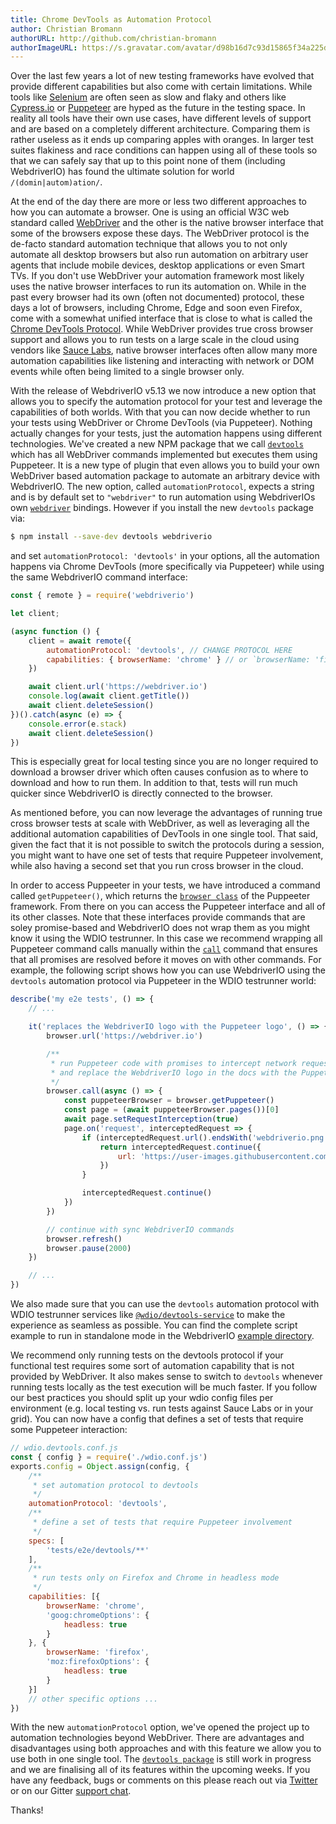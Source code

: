 ```yaml
---
title: Chrome DevTools as Automation Protocol
author: Christian Bromann
authorURL: http://github.com/christian-bromann
authorImageURL: https://s.gravatar.com/avatar/d98b16d7c93d15865f34a225dd4b1254?s=80
---
```


Over the last few years a lot of new testing frameworks have evolved that provide different capabilities but also come with certain limitations. While tools like [Selenium](https://www.seleniumhq.org/) are often seen as slow and flaky and others like [Cypress.io](https://www.cypress.io/) or [Puppeteer](https://pptr.dev/) are hyped as the future in the testing space. In reality all tools have their own use cases, have different levels of support and are based on a completely different architecture. Comparing them is rather useless as it ends up comparing apples with oranges. In larger test suites flakiness and race conditions can happen using all of these tools so that we can safely say that up to this point none of them (including WebdriverIO) has found the ultimate solution for world `/(domin|autom)ation/`.

At the end of the day there are more or less two different approaches to how you can automate a browser. One is using an official W3C web standard called [WebDriver](https://w3c.github.io/webdriver/) and the other is the native browser interface that some of the browsers expose these days. The WebDriver protocol is the de-facto standard automation technique that allows you to not only automate all desktop browsers but also run automation on arbitrary user agents that include mobile devices, desktop applications or even Smart TVs. If you don't use WebDriver your automation framework most likely uses the native browser interfaces to run its automation on. While in the past every browser had its own (often not documented) protocol, these days a lot of browsers, including Chrome, Edge and soon even Firefox, come with a somewhat unified interface that is close to what is called the [Chrome DevTools Protocol]((https://chromedevtools.github.io/devtools-protocol/)). While WebDriver provides true cross browser support and allows you to run tests on a large scale in the cloud using vendors like [Sauce Labs](https://saucelabs.com/), native browser interfaces often allow many more automation capabilities like listening and interacting with network or DOM events while often being limited to a single browser only.

With the release of WebdriverIO v5.13 we now introduce a new option that allows you to specify the automation protocol for your test and leverage the capabilities of both worlds. With that you can now decide whether to run your tests using WebDriver or Chrome DevTools (via Puppeteer). Nothing actually changes for your tests, just the automation happens using different technologies. We've created a new NPM package that we call [`devtools`](https://www.npmjs.com/package/devtools) which has all WebDriver commands implemented but executes them using Puppeteer. It is a new type of plugin that even allows you to build your own WebDriver based automation package to automate an arbitrary device with WebdriverIO. The new option, called `automationProtocol`, expects a string and is by default set to `"webdriver"` to run automation using WebdriverIOs own [`webdriver`](https://www.npmjs.com/package/webdriver) bindings. However if you install the new `devtools` package via:

```sh
$ npm install --save-dev devtools webdriverio
```

and set `automationProtocol: 'devtools'` in your options, all the automation happens via Chrome DevTools (more specifically via Puppeteer) while using the same WebdriverIO command interface:

```js
const { remote } = require('webdriverio')

let client;

(async function () {
    client = await remote({
        automationProtocol: 'devtools', // CHANGE PROTOCOL HERE
        capabilities: { browserName: 'chrome' } // or `browserName: 'firefox'`
    })

    await client.url('https://webdriver.io')
    console.log(await client.getTitle())
    await client.deleteSession()
})().catch(async (e) => {
    console.error(e.stack)
    await client.deleteSession()
})
```

This is especially great for local testing since you are no longer required to download a browser driver which often causes confusion as to where to download and how to run them. In addition to that, tests will run much quicker since WebdriverIO is directly connected to the browser.

As mentioned before, you can now leverage the advantages of running true cross browser tests at scale with WebDriver, as well as leveraging all the additional automation capabilities of DevTools in one single tool. That said, given the fact that it is not possible to switch the protocols during a session, you might want to have one set of tests that require Puppeteer involvement, while also having a second set that you run cross browser in the cloud.

In order to access Puppeeter in your tests, we have introduced a command called `getPuppeteer()`, which returns the [`browser class`](https://pptr.dev/#?product=Puppeteer&version=v1.19.0&show=api-class-browser) of the Puppeeter framework. From there on you can access the Puppeteer interface and all of its other classes. Note that these interfaces provide commands that are soley promise-based and WebdriverIO does not wrap them as you might know it using the WDIO testrunner. In this case we recommend wrapping all Puppeteer command calls manually within the [`call`](https://webdriver.io/docs/api/browser/call.html) command that ensures that all promises are resolved before it moves on with other commands. For example, the following script shows how you can use WebdriverIO using the `devtools` automation protocol via Puppeteer in the WDIO testrunner world:

```js
describe('my e2e tests', () => {
    // ...

    it('replaces the WebdriverIO logo with the Puppeteer logo', () => {
        browser.url('https://webdriver.io')

        /**
         * run Puppeteer code with promises to intercept network requests
         * and replace the WebdriverIO logo in the docs with the Puppeteer logo
         */
        browser.call(async () => {
            const puppeteerBrowser = browser.getPuppeteer()
            const page = (await puppeteerBrowser.pages())[0]
            await page.setRequestInterception(true)
            page.on('request', interceptedRequest => {
                if (interceptedRequest.url().endsWith('webdriverio.png')) {
                    return interceptedRequest.continue({
                        url: 'https://user-images.githubusercontent.com/10379601/29446482-04f7036a-841f-11e7-9872-91d1fc2ea683.png'
                    })
                }

                interceptedRequest.continue()
            })
        })

        // continue with sync WebdriverIO commands
        browser.refresh()
        browser.pause(2000)
    })

    // ...
})
```

We also made sure that you can use the `devtools` automation protocol with WDIO testrunner services like [`@wdio/devtools-service`](https://www.npmjs.com/package/@wdio/devtools-service) to make the experience as seamless as possible. You can find the complete script example to run in standalone mode in the WebdriverIO [example directory](https://github.com/webdriverio/webdriverio/tree/master/examples/devtools/intercept.js).

We recommend only running tests on the devtools protocol if your functional test requires some sort of automation capability that is not provided by WebDriver. It also makes sense to switch to `devtools` whenever running tests locally as the test execution will be much faster. If you follow our best practices you should split up your wdio config files per environment (e.g. local testing vs. run tests against Sauce Labs or in your grid). You can now have a config that defines a set of tests that require some Puppeteer interaction:

```js
// wdio.devtools.conf.js
const { config } = require('./wdio.conf.js')
exports.config = Object.assign(config, {
    /**
     * set automation protocol to devtools
     */
    automationProtocol: 'devtools',
    /**
     * define a set of tests that require Puppeteer involvement
     */
    specs: [
        'tests/e2e/devtools/**'
    ],
    /**
     * run tests only on Firefox and Chrome in headless mode
     */
    capabilities: [{
        browserName: 'chrome',
        'goog:chromeOptions': {
            headless: true
        }
    }, {
        browserName: 'firefox',
        'moz:firefoxOptions': {
            headless: true
        }
    }]
    // other specific options ...
})
```

With the new `automationProtocol` option, we've opened the project up to automation technologies beyond WebDriver. There are advantages and disadvantages using both approaches and with this feature we allow you to use both in one single tool. The [`devtools package`](https://www.npmjs.com/package/devtools) is still work in progress and we are finalising all of its features within the upcoming weeks. If you have any feedback, bugs or comments on this please reach out via [Twitter](https://twitter.com/webdriverio) or on our Gitter [support chat](https://gitter.im/webdriverio/webdriverio).

Thanks!
